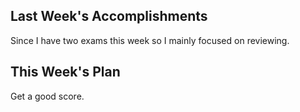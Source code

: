 ## Last Week's Accomplishments
Since I have two exams this week so I mainly focused on reviewing. 

## This Week's Plan
Get a good score.
